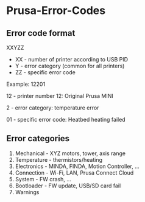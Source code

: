 # Prusa-Error-Codes

## Error code format <ErrorCode>

XXYZZ

- XX - number of printer according to USB PID
- Y - error category (common for all printers)
- ZZ - specific error code

Example: 12201

12 - printer number 12: Original Prusa MINI

2 - error category: temperature error

01 - specific error code: Heatbed heating failed

## Error categories
1. Mechanical - XYZ motors, tower, axis range
2. Temperature - thermistors/heating
3. Electronics - MINDA, FINDA, Motion Controller, …
4. Connection - Wi-Fi, LAN, Prusa Connect Cloud
5. System - FW crash, …
6. Bootloader - FW update, USB/SD card fail
7. Warnings
